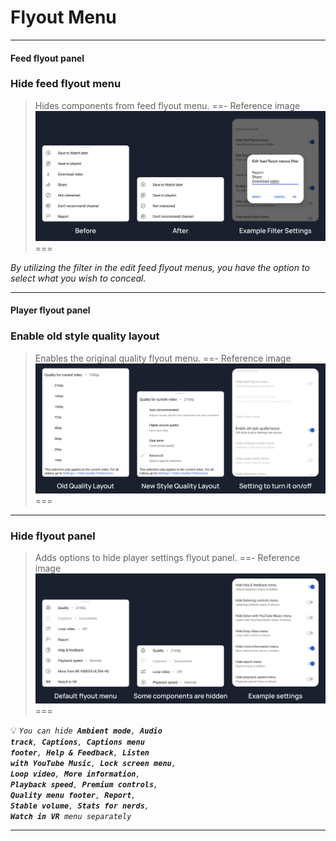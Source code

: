 # Flyout Menu
---
#### Feed flyout panel

### Hide feed flyout menu
>Hides components from feed flyout menu.
==- Reference image
![](/assets/youtube/flyout-menu/hide-feed-flyout-menu.jpg)
===

<i>By utilizing the filter in the edit feed flyout menus, you have the option to select what you wish to conceal.</i>

---
#### Player flyout panel

### Enable old style quality layout
>Enables the original quality flyout menu.
==- Reference image
![](/assets/youtube/flyout-menu/enable-old-quality-layout.jpg)
===
---
### Hide flyout panel
>Adds options to hide player settings flyout panel.
==- Reference image
![](/assets/youtube/flyout-menu/hide-flyout-panel.jpg)
===

💡 <code><i>You can hide **Ambient mode**, **Audio track**, **Captions**, **Captions menu footer**, **Help & Feedback**, **Listen with YouTube Music**, **Lock screen menu**, **Loop video**, **More information**, **Playback speed**, **Premium controls**, **Quality menu footer**, **Report**, **Stable volume**, **Stats for nerds**, **Watch in VR** menu separately</i></code>

---